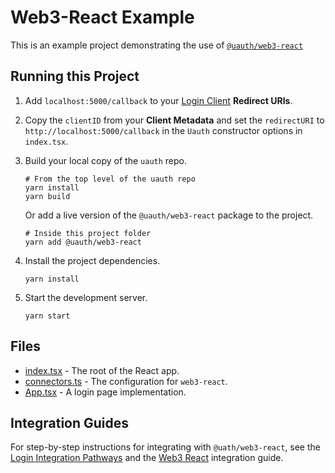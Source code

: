 # Web3-React Example

This is an example project demonstrating the use of [`@uauth/web3-react`](../../packages/web3-react/)

## Running this Project

1. Add `localhost:5000/callback` to your [Login Client](https://dashboard.auth.unstoppabledomains.com/) **Redirect URIs**.

2. Copy the `clientID` from your **Client Metadata** and set the `redirectURI` to `http://localhost:5000/callback` in the `Uauth` constructor options in `index.tsx`.

3. Build your local copy of the `uauth` repo.
    ```shell
    # From the top level of the uauth repo
    yarn install
    yarn build
    ```    
    Or add a live version of the `@uauth/web3-react` package to the project.
    ```shell
    # Inside this project folder
    yarn add @uauth/web3-react
    ```
    
4. Install the project dependencies.
    ```shell
    yarn install
    ```

6. Start the development server.
    ```shell
    yarn start
    ```

## Files

- [index.tsx](./src/index.tsx) - The root of the React app.
- [connectors.ts](./src/connectors.ts) - The configuration for `web3-react`.
- [App.tsx](./src/App.tsx) - A login page implementation.

## Integration Guides

For step-by-step instructions for integrating with `@uath/web3-react`, see the [Login Integration Pathways](https://docs.unstoppabledomains.com/login-with-unstoppable/get-started-login/integration-pathways/) and the [Web3 React](https://docs.unstoppabledomains.com/login-with-unstoppable/login-integration-guides/web3-react-guide/) integration guide.
